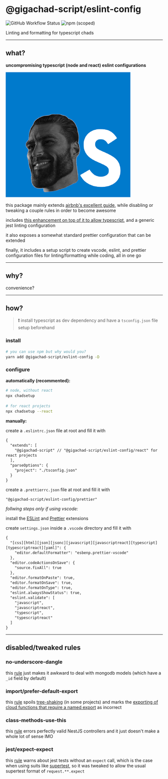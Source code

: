 # @gigachad-script/eslint-config

![GitHub Workflow Status](https://img.shields.io/github/workflow/status/gigachad-script/eslint-config/publish) ![npm (scoped)](https://img.shields.io/npm/v/@gigachad-script/eslint-config)

Linting and formatting for typescript chads

---

## what?

**uncompromising typescript (node and react) eslint configurations**

![chadscript](chadscript.png)

this package mainly extends [airbnb's excellent guide](https://github.com/airbnb/javascript), while disabling or tweaking a couple rules in order to become awesome

includes [this enhancement on top of it to allow typescript](https://www.npmjs.com/package/eslint-config-airbnb-typescript), and a generic jest linting configuration

it also exposes a somewhat standard prettier configuration that can be extended

finally, it includes a setup script to create vscode, eslint, and prettier configuration files for linting/formatting while coding, all in one go

---

## why?

convenience?

---

## how?

> **❗️** install typescript as dev dependency and have a `tsconfig.json` file setup beforehand

### install

```bash
# you can use npm but why would you?
yarn add @gigachad-script/eslint-config -D
```

### configure

**automatically (recommented):**

```bash
# node, without react
npx chadsetup

# for react projects
npx chadsetup --react
```

**manually:**

create a `.eslintrc.json` file at root and fill it with

```json5 {.line-numbers}
{
  "extends": [
    "@gigachad-script" // "@gigachad-script/eslint-config/react" for react projects
  ],
  "parseOptions": {
    "project": "./tsconfig.json"
  }
}
```

create a `.prettierrc.json` file at root and fill it with

```json5 {.line-numbers}
"@gigachad-script/eslint-config/prettier"
```

*follwing steps only if using vscode:*

install the [ESLint](https://marketplace.visualstudio.com/items?itemName=dbaeumer.vscode-eslint) and [Prettier](https://marketplace.visualstudio.com/items?itemName=esbenp.prettier-vscode) extensions

create `settings.json` inside a `.vscode` directory and fill it with

```json5 {.line-numbers}
{
  "[css][html][json][jsonc][javascript][javascriptreact][typescript][typescriptreact][yaml]": {
    "editor.defaultFormatter": "esbenp.prettier-vscode"
  },
  "editor.codeActionsOnSave": {
    "source.fixAll": true
  },
  "editor.formatOnPaste": true,
  "editor.formatOnSave": true,
  "editor.formatOnType": true,
  "eslint.alwaysShowStatus": true,
  "eslint.validate": [
    "javascript",
    "javascriptreact",
    "typescript",
    "typescriptreact"
  ]
}
```

---

## disabled/tweaked rules

### no-underscore-dangle

this [rule](https://eslint.org/docs/rules/no-underscore-dangle) just makes it awkward to deal with mongodb models (which have a `_id` field by default)

### import/prefer-default-export

this [rule](https://github.com/benmosher/eslint-plugin-import/blob/master/docs/rules/prefer-default-export.md) spoils [tree-shaking](https://webpack.js.org/guides/tree-shaking/) (in some projects) and marks the [exporting of cloud functions that require a named export](https://docs.aws.amazon.com/lambda/latest/dg/nodejs-handler.html) as incorrect

### class-methods-use-this

this [rule](https://eslint.org/docs/rules/class-methods-use-this) errors perfectly valid NestJS controllers and it just doesn't make a whole lot of sense IMO

### jest/expect-expect

this [rule](https://github.com/jest-community/eslint-plugin-jest/blob/main/docs/rules/expect-expect.md) warns about jest tests without an `expect` call, which is the case when using suits like [supertest](https://www.npmjs.com/package/supertest), so it was tweaked to allow the usual supertest format of `request.**.expect`
